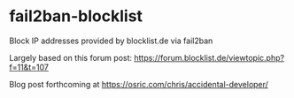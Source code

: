 # fail2ban-blocklist
Block IP addresses provided by blocklist.de via fail2ban

Largely based on this forum post:
https://forum.blocklist.de/viewtopic.php?f=11&t=107

Blog post forthcoming at https://osric.com/chris/accidental-developer/
